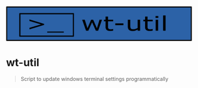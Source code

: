![wt-util-banner](./docs/banner-wt-util.png)
# wt-util
> Script to update windows terminal settings programmatically
